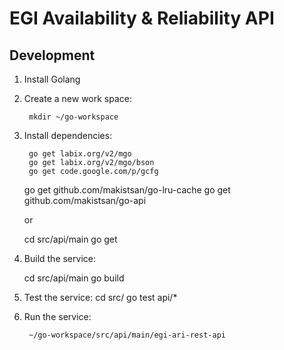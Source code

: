 # EGI Availability & Reliability API

## Development

1. Install Golang
2. Create a new work space:

        mkdir ~/go-workspace
        
3. Install dependencies:

        go get labix.org/v2/mgo
        go get labix.org/v2/mgo/bson
        go get code.google.com/p/gcfg
	go get github.com/makistsan/go-lru-cache
	go get github.com/makistsan/go-api

	or

	cd src/api/main
	go get
        
4. Build the service:
	
	cd src/api/main
        go build

5. Test the service:
	cd src/
        go test api/*
        
6. Run the service:

        ~/go-workspace/src/api/main/egi-ari-rest-api
